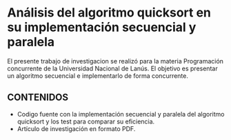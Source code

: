 # Análisis del algoritmo quicksort en su implementación secuencial y paralela

El presente trabajo de investigacion se realizó para la materia Programación concurrente de la Universidad Nacional de Lanús. El objetivo es presentar un algoritmo secuencial e implementarlo de forma concurrente.

## CONTENIDOS
- Codigo fuente con la implementación secuencial y paralela del algoritmo quicksort y los test para comparar su eficiencia.
- Artículo de investigación en formato PDF.
